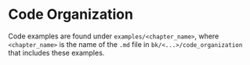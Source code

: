 # Code Organization

Code examples are found under `examples/<chapter_name>`, where `<chapter_name>` is the name of the `.md` file in `bk/<...>/code_organization` that includes these examples.
